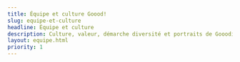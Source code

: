 ```yaml
---
title: Équipe et culture Goood!
slug: equipe-et-culture
headline: Équipe et culture
description: Culture, valeur, démarche diversité et portraits de Gooodiens et gooodiennes.
layout: equipe.html
priority: 1
---
```

